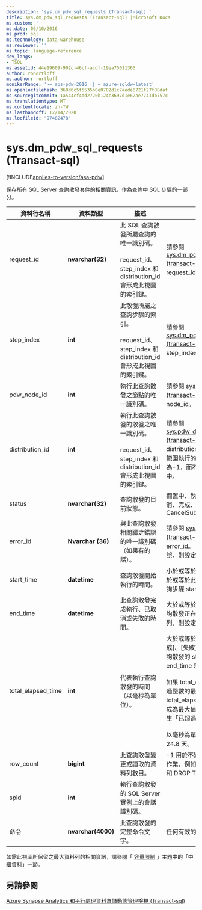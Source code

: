 ```yaml
---
description: 'sys.dm_pdw_sql_requests (Transact-sql) '
title: sys.dm_pdw_sql_requests (Transact-sql) |Microsoft Docs
ms.custom: ''
ms.date: 06/10/2016
ms.prod: sql
ms.technology: data-warehouse
ms.reviewer: ''
ms.topic: language-reference
dev_langs:
- TSQL
ms.assetid: 44e19609-902c-46cf-acdf-19ea75011365
author: ronortloff
ms.author: rortloff
monikerRange: '>= aps-pdw-2016 || = azure-sqldw-latest'
ms.openlocfilehash: 360d6c5f5535b0e0702d1c7aede8721f27f88daf
ms.sourcegitcommit: 1a544cf4dd2720b124c3697d1e62ae7741db757c
ms.translationtype: MT
ms.contentlocale: zh-TW
ms.lasthandoff: 12/14/2020
ms.locfileid: "97482478"
---
```

# <a name="sysdm_pdw_sql_requests-transact-sql"></a>sys.dm_pdw_sql_requests (Transact-sql) 
[!INCLUDE[applies-to-version/asa-pdw](../../includes/applies-to-version/asa-pdw.md)]

  保存所有 SQL Server 查詢散發套件的相關資訊，作為查詢中 SQL 步驟的一部分。  
  
|資料行名稱|資料類型|描述|範圍|  
|-----------------|---------------|-----------------|-----------|  
|request_id|**nvarchar(32)**|此 SQL 查詢散發所屬查詢的唯一識別碼。<br /><br /> request_id、step_index 和 distribution_id 會形成此視圖的索引鍵。|請參閱 [sys.dm_pdw_exec_requests &#40;transact-sql&#41;](../../relational-databases/system-dynamic-management-views/sys-dm-pdw-exec-requests-transact-sql.md)中的 request_id。|  
|step_index|**int**|此散發所屬之查詢步驟的索引。<br /><br /> request_id、step_index 和 distribution_id 會形成此視圖的索引鍵。|請參閱 [sys.dm_pdw_request_steps &#40;transact-sql&#41;](../../relational-databases/system-dynamic-management-views/sys-dm-pdw-request-steps-transact-sql.md)中的 step_index。|  
|pdw_node_id|**int**|執行此查詢散發之節點的唯一識別碼。|請參閱 [sys.dm_pdw_nodes &#40;transact-sql&#41;](../../relational-databases/system-dynamic-management-views/sys-dm-pdw-nodes-transact-sql.md)中的 node_id。|  
|distribution_id|**int**|執行此查詢散發的散發之唯一識別碼。<br /><br /> request_id、step_index 和 distribution_id 會形成此視圖的索引鍵。|請參閱 [sys.pdw_distributions &#40;transact-sql&#41;](../../relational-databases/system-catalog-views/sys-pdw-distributions-transact-sql.md)中的 distribution_id。 針對在節點範圍執行的要求，將設定為-1，而不是在散發範圍中。|  
|status|**nvarchar(32)**|查詢散發的目前狀態。|擱置中、執行中、失敗、已取消、完成、已中止、CancelSubmitted|  
|error_id|**Nvarchar (36)**|與此查詢散發相關聯之錯誤的唯一識別碼（如果有的話）。|請參閱 [sys.dm_pdw_errors &#40;transact-sql&#41;](../../relational-databases/system-dynamic-management-views/sys-dm-pdw-errors-transact-sql.md)中的 error_id。 如果未發生任何錯誤，則設定為 Null。|  
|start_time|**datetime**|查詢散發開始執行的時間。|小於或等於目前的時間，且大於或等於此查詢散發所屬的查詢步驟 start_time|  
|end_time|**datetime**|此查詢散發完成執行、已取消或失敗的時間。|大於或等於開始時間，如果查詢散發正在進行中或已排入佇列，則設定為 Null。|  
|total_elapsed_time|**int**|代表執行查詢散發的時間（以毫秒為單位）。|大於或等於0。 等於 [已完成]、[失敗] 或 [已取消] 的查詢散發的 start_time 和 end_time 差異。<br /><br /> 如果 total_elapsed_time 超過整數的最大值，total_elapsed_time 將會繼續成為最大值。 這種狀況會產生「已超過最大值」的警告。<br /><br /> 以毫秒為單位的最大值相當於24.8 天。|  
|row_count|**bigint**|此查詢散發變更或讀取的資料列數目。|-1 用於不變更或傳回資料的作業，例如 CREATE TABLE 和 DROP TABLE。|  
|spid|**int**|執行查詢散發的 SQL Server 實例上的會話識別碼。||  
|命令|**nvarchar(4000)**|此查詢散發的完整命令文字。|任何有效的查詢或要求字串。|  
  
 如需此視圖所保留之最大資料列的相關資訊，請參閱「 [容量限制](/azure/sql-data-warehouse/sql-data-warehouse-service-capacity-limits#metadata) 」主題中的「中繼資料」一節。  
  
## <a name="see-also"></a>另請參閱  
 [Azure Synapse Analytics 和平行處理資料倉儲動態管理檢視 &#40;Transact-sql&#41;](../../relational-databases/system-dynamic-management-views/sql-and-parallel-data-warehouse-dynamic-management-views.md)  
  
  
